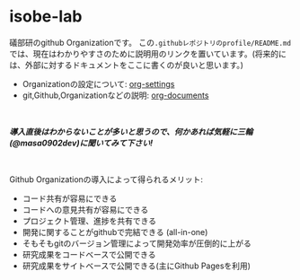 # isobe-lab

礒部研のgithub Organizationです。
この`.githubレポジトリのprofile/README.md`では、現在はわかりやすさのために説明用のリンクを置いています。(将来的には、外部に対するドキュメントをここに書くのが良いと思います。)
- Organizationの設定について: [org-settings](https://github.com/lab-org-sample/org-settings)
- git,Github,Organizationなどの説明: [org-documents](https://github.com/lab-org-sample/org-documents)

<br />

_**導入直後はわからないことが多いと思うので、何かあれば気軽に三輪(@masa0902dev)に聞いてみて下さい!**_

<br />

Github Organizationの導入によって得られるメリット:
- コード共有が容易にできる
- コードへの意見共有が容易にできる
- プロジェクト管理、進捗を共有できる
- 開発に関することがgithubで完結できる (all-in-one)
- そもそもgitのバージョン管理によって開発効率が圧倒的に上がる
- 研究成果をコードベースで公開できる
- 研究成果をサイトベースで公開できる(主にGithub Pagesを利用)



<!--

**Here are some ideas to get you started:**

🙋‍♀️ A short introduction - what is your organization all about?
🌈 Contribution guidelines - how can the community get involved?
👩‍💻 Useful resources - where can the community find your docs? Is there anything else the community should know?
🍿 Fun facts - what does your team eat for breakfast?
🧙 Remember, you can do mighty things with the power of [Markdown](https://docs.github.com/github/writing-on-github/getting-started-with-writing-and-formatting-on-github/basic-writing-and-formatting-syntax)
-->
